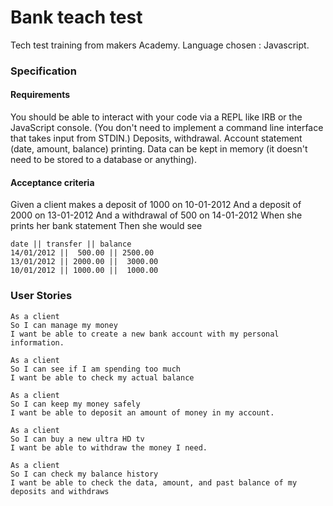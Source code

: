 # Bank teach test

Tech test training from makers Academy.
Language chosen : Javascript.

### Specification

#### Requirements
You should be able to interact with your code via a REPL like IRB or the JavaScript console. (You don't need to implement a command line interface that takes input from STDIN.)
Deposits, withdrawal.
Account statement (date, amount, balance) printing.
Data can be kept in memory (it doesn't need to be stored to a database or anything).

#### Acceptance criteria
Given a client makes a deposit of 1000 on 10-01-2012
And a deposit of 2000 on 13-01-2012
And a withdrawal of 500 on 14-01-2012
When she prints her bank statement
Then she would see

```
date || transfer || balance
14/01/2012 ||  500.00 || 2500.00
13/01/2012 || 2000.00 ||  3000.00
10/01/2012 || 1000.00 ||  1000.00
```

### User Stories

```
As a client
So I can manage my money
I want be able to create a new bank account with my personal information.
```

```
As a client
So I can see if I am spending too much
I want be able to check my actual balance
```

```
As a client
So I can keep my money safely
I want be able to deposit an amount of money in my account.
```

```
As a client
So I can buy a new ultra HD tv
I want be able to withdraw the money I need.
```

```
As a client
So I can check my balance history
I want be able to check the data, amount, and past balance of my deposits and withdraws
```
